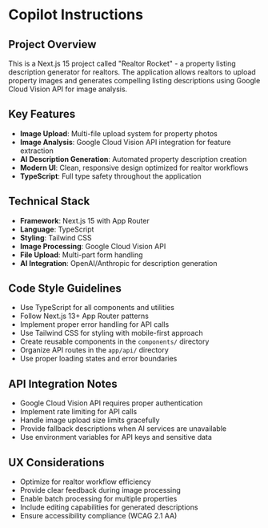 # Copilot Instructions

<!-- Use this file to provide workspace-specific custom instructions to Copilot. For more details, visit https://code.visualstudio.com/docs/copilot/copilot-customization#_use-a-githubcopilotinstructionsmd-file -->

## Project Overview

This is a Next.js 15 project called "Realtor Rocket" - a property listing description generator for realtors. The application allows realtors to upload property images and generates compelling listing descriptions using Google Cloud Vision API for image analysis.

## Key Features

- **Image Upload**: Multi-file upload system for property photos
- **Image Analysis**: Google Cloud Vision API integration for feature extraction
- **AI Description Generation**: Automated property description creation
- **Modern UI**: Clean, responsive design optimized for realtor workflows
- **TypeScript**: Full type safety throughout the application

## Technical Stack

- **Framework**: Next.js 15 with App Router
- **Language**: TypeScript
- **Styling**: Tailwind CSS
- **Image Processing**: Google Cloud Vision API
- **File Upload**: Multi-part form handling
- **AI Integration**: OpenAI/Anthropic for description generation

## Code Style Guidelines

- Use TypeScript for all components and utilities
- Follow Next.js 13+ App Router patterns
- Implement proper error handling for API calls
- Use Tailwind CSS for styling with mobile-first approach
- Create reusable components in the `components/` directory
- Organize API routes in the `app/api/` directory
- Use proper loading states and error boundaries

## API Integration Notes

- Google Cloud Vision API requires proper authentication
- Implement rate limiting for API calls
- Handle image upload size limits gracefully
- Provide fallback descriptions when AI services are unavailable
- Use environment variables for API keys and sensitive data

## UX Considerations

- Optimize for realtor workflow efficiency
- Provide clear feedback during image processing
- Enable batch processing for multiple properties
- Include editing capabilities for generated descriptions
- Ensure accessibility compliance (WCAG 2.1 AA)
